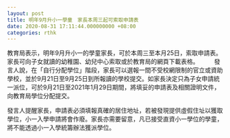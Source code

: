 ```yaml
---
layout: post
title: 明年9月升小一學童　家長本周三起可索取申請表
date: 2020-08-31 17:11:44.000000000 +08:00
categories: rthk
---
```


教育局表示，明年9月升小一的學童家長，可於本周三至本月25日，索取申請表。家長可向子女就讀的幼稚園、幼兒中心索取或於教育局的網頁下載表格。
　　 
發言人說，在「自行分配學位」階段，家長可以選報一間不受校網限制的官立或資助學校，並於9月21日至9月25日到所報讀的學校提交。如家長決定只為子女申請統一派位，可於9月21日至2021年1月29日期間，將填妥的申請表及相關證明文件，向教育局學位分配提交。

發言人提醒家長，申請表必須填報真確的居住地址，若被發現提供虛假住址以獲取學位，小一入學申請將會作廢。家長亦需要留意，凡已接受直資小一學位的學童，將不能透過小一入學統籌辦法獲派學位。 　
